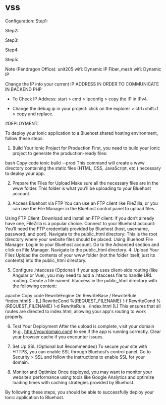# vss
Configuration:
Step1:

Step2:

Step3:

Step4:

Step5:

Note (Pendragon Office):
unit205 wifi: Dynamic IP
Fiber_mesh wifi: Dynamic IP

Change the IP into your current IP ADDRESS IN ORDER TO COMMUNICATE IN BACKEND PHP

- To Check IP Address: start > cmd > ipconfig > copy the IP in IPv4.

- Change the debug ip in your project: click on the explorer > ctrl+shift+f > copy and replace.


#DEPLOYMENT:

To deploy your Ionic application to a Bluehost shared hosting environment, follow these steps:

1. Build Your Ionic Project for Production
First, you need to build your Ionic project to generate the production-ready files:

bash
Copy code
ionic build --prod
This command will create a www directory containing the static files (HTML, CSS, JavaScript, etc.) necessary to deploy your app.

2. Prepare the Files for Upload
Make sure all the necessary files are in the www folder. This folder is what you'll be uploading to your Bluehost account.

3. Access Bluehost via FTP
You can use an FTP client like FileZilla, or you can use the File Manager in the Bluehost control panel to upload files.

Using FTP Client:
Download and install an FTP client: If you don’t already have one, FileZilla is a popular choice.
Connect to your Bluehost account: You’ll need the FTP credentials provided by Bluehost (host, username, password, and port).
Navigate to the public_html directory: This is the root directory where your website files should be placed.
Using Bluehost File Manager:
Log in to your Bluehost account.
Go to the Advanced section and click on File Manager.
Navigate to the public_html directory.
4. Upload Your Files
Upload the contents of your www folder (not the folder itself, just its contents) into the public_html directory.

5. Configure .htaccess (Optional)
If your app uses client-side routing (like Angular or Vue), you may need to add a .htaccess file to handle URL routing. Create a file named .htaccess in the public_html directory with the following content:

apache
Copy code
<IfModule mod_rewrite.c>
  RewriteEngine On
  RewriteBase /
  RewriteRule ^index\.html$ - [L]
  RewriteCond %{REQUEST_FILENAME} !-f
  RewriteCond %{REQUEST_FILENAME} !-d
  RewriteRule . /index.html [L]
</IfModule>
This ensures that all routes are directed to index.html, allowing your app's routing to work properly.

6. Test Your Deployment
After the upload is complete, visit your domain (e.g., http://yourdomain.com) to see if the app is running correctly. Clear your browser cache if you encounter issues.

7. Set Up SSL (Optional but Recommended)
To secure your site with HTTPS, you can enable SSL through Bluehost’s control panel. Go to Security > SSL and follow the instructions to enable SSL for your domain.

8. Monitor and Optimize
Once deployed, you may want to monitor your website’s performance using tools like Google Analytics and optimize loading times with caching strategies provided by Bluehost.

By following these steps, you should be able to successfully deploy your Ionic application to Bluehost.
